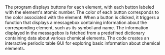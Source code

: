 The program displays buttons for each element, with each button labeled with the element's atomic number. 
The color of each button corresponds to the color associated with the element. 
When a button is clicked, it triggers a function that displays a messagebox containing information about the corresponding element, such as its symbol and name. 
The information displayed in the messagebox is fetched from a predefined dictionary containing data about various chemical elements. 
The code creates an interactive periodic table GUI for exploring basic information about chemical elements.
